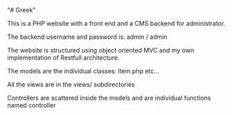 "# Greek"

This is a PHP website with a front end and a CMS backend for administrator.

The backend username and password is: admin / admin

The website is structured using object oriented MVC and my own implementation of Restfull architecture. 

The models are the individual classes: Item.php etc...

All the views are in the views/ subdirectories

Controllers are scattered inside the models and are individual functions named controller

